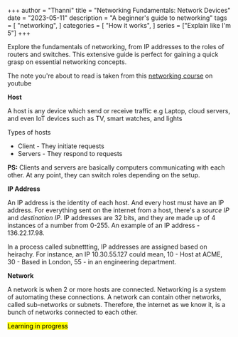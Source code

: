 +++
author = "Thanni"
title = "Networking Fundamentals: Network Devices"
date = "2023-05-11"
description = "A beginner's guide to networking"
tags = [
    "networking",
]
categories = [
    "How it works",
]
series = ["Explain like I'm 5"]
+++

Explore the fundamentals of networking, from IP addresses to the roles of routers and switches. This extensive guide is perfect for gaining a quick grasp on essential networking concepts.

<!--more-->

The note you're about to read is taken from this [networking course](https://www.youtube.com/playlist?list=PLIFyRwBY_4bRLmKfP1KnZA6rZbRHtxmXi) on youtube

**Host**

A host is any device which send or receive traffic
e.g Laptop, cloud servers, and even IoT devices such as TV, smart watches, and lights

Types of hosts

- Client - They initiate requests
- Servers - They respond to requests

**PS:** Clients and servers are basically computers communicating with each other. At any point, they can switch roles depending on the setup.

**IP Address**

An IP address is the identity of each host. And every host must have an IP address. For everything sent on the internet from a host, there's a _source IP_ and _destination IP_. IP addresses are 32 bits, and they are made up of 4 instances of a number from 0-255. An example of an IP address - 136.22.17.98.

In a process called subnettting, IP addresses are assigned based on heirachy. For instance, an IP 10.30.55.127 could mean, 10 - Host at ACME, 30 - Based in London, 55 - in an engineering department.

**Network**

A network is when 2 or more hosts are connected. Networking is a system of automating these connections. A network can contain other networks, called sub-networks or subnets. Therefore, the internet as we know it, is a bunch of networks connected to each other.

<mark>Learning in progress</mark>
